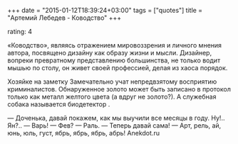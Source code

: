 +++
date = "2015-01-12T18:39:24+03:00"
tags = ["quotes"]
title = "Артемий Лебедев - Ководство"
+++

rating: 4

«Ководство», являясь отражением мировоззрения и личного мнения автора, посвящено
дизайну как образу жизни и мысли. Дизайнер, вопреки превратному представлению
большинства, не только водит мышью по столу, он живет своей профессией, делая из
хаоса порядок.

Хозяйке на заметку Замечательно учат непредвзятому восприятию криминали­стов.
Обнаруженное золото может быть записано в протокол только как металл желтого
цвета (а вдруг не золото?). А служебная собака называется биодетектор .

— Доченька, давай покажем, как мы выучили все месяцы в году. Ну!.. Ян?.. — Варь!
— Фев? — Раль. — Теперь давай сама! — Арт, рель, ай, юнь, юль, густ, ябрь, ябрь,
ябрь, абрь! Anekdot.ru
